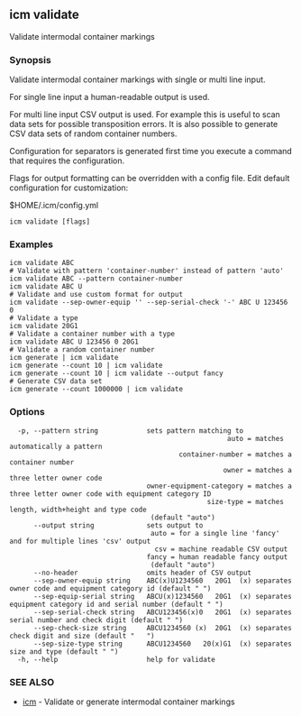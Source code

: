## icm validate

Validate intermodal container markings

### Synopsis

Validate intermodal container markings with single or multi line input.

For single line input a human-readable output is used.

For multi line input CSV output is used. For example this is useful to scan
data sets for possible transposition errors. It is also possible to generate
CSV data sets of random container numbers.

Configuration for separators is generated first time you
execute a command that requires the configuration.

Flags for output formatting can be overridden with a config file.
Edit default configuration for customization:

  $HOME/.icm/config.yml

```
icm validate [flags]
```

### Examples

```
icm validate ABC
# Validate with pattern 'container-number' instead of pattern 'auto'
icm validate ABC --pattern container-number
icm validate ABC U
# Validate and use custom format for output
icm validate --sep-owner-equip '' --sep-serial-check '-' ABC U 123456 0
# Validate a type
icm validate 20G1
# Validate a container number with a type
icm validate ABC U 123456 0 20G1
# Validate a random container number
icm generate | icm validate
icm generate --count 10 | icm validate
icm generate --count 10 | icm validate --output fancy
# Generate CSV data set
icm generate --count 1000000 | icm validate
```

### Options

```
  -p, --pattern string            sets pattern matching to
                                                      auto = matches automatically a pattern
                                          container-number = matches a container number
                                                     owner = matches a three letter owner code
                                  owner-equipment-category = matches a three letter owner code with equipment category ID
                                                 size-type = matches length, width+height and type code
                                   (default "auto")
      --output string             sets output to
                                   auto = for a single line 'fancy' and for multiple lines 'csv' output 
                                    csv = machine readable CSV output
                                  fancy = human readable fancy output
                                   (default "auto")
      --no-header                 omits header of CSV output
      --sep-owner-equip string    ABC(x)U1234560   20G1  (x) separates owner code and equipment category id (default " ")
      --sep-equip-serial string   ABCU(x)1234560   20G1  (x) separates equipment category id and serial number (default " ")
      --sep-serial-check string   ABCU123456(x)0   20G1  (x) separates serial number and check digit (default " ")
      --sep-check-size string     ABCU1234560 (x)  20G1  (x) separates check digit and size (default "   ")
      --sep-size-type string      ABCU1234560   20(x)G1  (x) separates size and type (default " ")
  -h, --help                      help for validate
```

### SEE ALSO

* [icm](icm.md)	 - Validate or generate intermodal container markings


